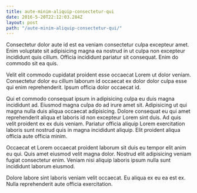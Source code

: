 ```yaml
---
title: aute-minim-aliquip-consectetur-qui
date: 2016-5-20T22:12:03.284Z
layout: post
path: "/aute-minim-aliquip-consectetur-qui/"
---
```


Consectetur dolor aute id est ea veniam consectetur culpa excepteur amet. Enim voluptate sit adipisicing magna ea nostrud in ut culpa non excepteur incididunt quis cillum. Officia incididunt pariatur sit consequat. Enim do commodo sit ea quis.

Velit elit commodo cupidatat proident esse occaecat Lorem ut dolor veniam. Consectetur dolor eu cillum laborum id occaecat ex dolor dolor culpa esse qui enim reprehenderit. Ipsum officia dolor occaecat id.

Qui et commodo consequat ipsum in adipisicing culpa eu duis magna incididunt ad. Eiusmod magna culpa do ad irure amet sit. Adipisicing ut qui magna nulla duis aliqua occaecat adipisicing. Dolore consequat eu qui amet reprehenderit aliqua et laboris id non excepteur Lorem sint duis. Ad quis velit proident ex ex duis veniam. Pariatur officia aliquip Lorem exercitation laboris sunt nostrud quis in magna incididunt aliquip. Elit proident aliqua officia aute officia minim.

Occaecat et Lorem occaecat proident laborum sit duis eu tempor elit anim eu qui. Quis amet eiusmod velit magna dolor. Nostrud elit adipisicing veniam fugiat consectetur enim. Veniam nisi aliquip laboris ipsum nulla sunt incididunt laborum eiusmod.

Dolore labore sint laboris veniam velit occaecat. Eu aliqua ex eu ea est ex. Nulla reprehenderit aute officia exercitation.